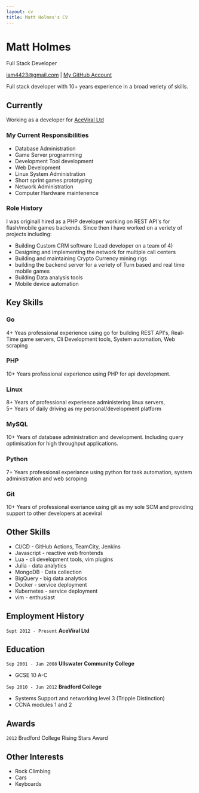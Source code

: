 ```yaml
---
layout: cv
title: Matt Holmes's CV
---
```

# Matt Holmes
Full Stack Developer

<div id="webaddress">
    <a href="iam4423@gmail.com">iam4423@gmail.com</a>
    | <a href="https://github.com/indeedhat">My GitHub Account</a>
</div>

Full stack developer with 10+ years experience in a broad veriety of skills.


## Currently

Working as a developer for [AceViral Ltd](https://aceviral.com)

### My Current Responsibilities
- Database Administration
- Game Server programming
- Development Tool development
- Web Development
- Linux System Administration
- Short sprint games prototyping
- Network Administration
- Computer Hardware maintenence

### Role History
I was originall hired as a PHP developer working on REST API's for flash/mobile games backends.
Since then i have worked on a veriety of projects including:
- Building Custom CRM software (Lead developer on a team of 4)
- Designing and implementing the network for multiple call centers
- Building and maintaining Crypto Currency mining rigs
- building the backend server for a veriety of Turn based and real time mobile games
- Building Data analysis tools
- Mobile device automation

## Key Skills

### Go
4+ Yeas professional experience using go for building REST API's, Real-Time game servers, 
Cli Development tools, System automation, Web scraping

### PHP
10+ Years professional experience using PHP for api development.

### Linux
8+ Years of professional experience administering linux servers,  
5+ Years of daily driving as my personal/development platform

### MySQL
10+ Years of database administration and development. Including query optimisation for high throughput 
applications.

### Python
7+ Years professional experiance using python for task automation, system administration and web scroping

### Git
10+ Years of professional exeriance using git as my sole SCM and providing support to other developers at aceviral

## Other Skills
- CI/CD - GitHub Actions, TeamCity, Jenkins
- Javascript - reactive web frontends
- Lua - cli development tools, vim plugins
- Julia - data analytics
- MongoDB - Data collection
- BigQuery - big data analytics
- Docker - service deployment
- Kubernetes - service deployment
- vim - enthusiast


## Employment History

`Sept 2012 - Present`
__AceViral Ltd__


## Education

`Sep 2001 - Jan 2008`
__Ullswater Community College__ 
- GCSE 10 A-C

`Sep 2010 - Jun 2012`
__Bradford College__ 
- Systems Support and networking level 3  (Tripple Distinction)
- CCNA modules 1 and 2


## Awards

`2012`
Bradford College Rising Stars Award


## Other Interests

- Rock Climbing
- Cars
- Keyboards


<!-- ### Footer

Last updated: Jan 2023 -->


